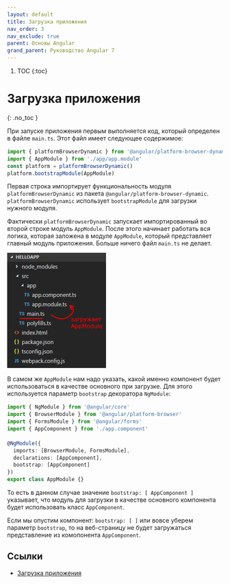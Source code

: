 ```yaml
---
layout: default
title: Загрузка приложения
nav_order: 3
nav_exclude: true
parent: Основы Angular
grand_parent: Руководство Angular 7
---
```


<!-- prettier-ignore-start -->
1. TOC
{:toc}

# Загрузка приложения
{: .no_toc }
<!-- prettier-ignore-end -->

При запуске приложения первым выполняется код, который определен в файле `main.ts`. Этот файл имеет следующее содержимое:

```typescript
import { platformBrowserDynamic } from '@angular/platform-browser-dynamic'
import { AppModule } from './app/app.module'
const platform = platformBrowserDynamic()
platform.bootstrapModule(AppModule)
```

Первая строка импортирует функциональность модуля `platformBrowserDynamic` из пакета `@angular/platform-browser-dynamic`. `platformBrowserDynamic` использует `bootstrapModule` для загрузки нужного модуля.

Фактически `platformBrowserDynamic` запускает импортированный во второй строке модуль `AppModule`. После этого начинает работать вся логика, которая заложена в модуле `AppModule`, который представляет главный модуль приложения. Больше ничего файл `main.ts` не делает.

![Загрузка приложения](load-app-1.png)

В самом же `AppModule` нам надо указать, какой именно компонент будет использоваться в качестве основного при загрузке. Для этого используется параметр `bootstrap` декоратора `NgModule`:

```typescript
import { NgModule } from '@angular/core'
import { BrowserModule } from '@angular/platform-browser'
import { FormsModule } from '@angular/forms'
import { AppComponent } from './app.component'

@NgModule({
  imports: [BrowserModule, FormsModule],
  declarations: [AppComponent],
  bootstrap: [AppComponent]
})
export class AppModule {}
```

То есть в данном случае значение `bootstrap: [ AppComponent ]` указывает, что модуль для загрузки в качестве основного компонента будет использовать класс `AppComponent`.

Если мы опустим компонент: `bootstrap: [ ]` или вовсе уберем параметр `bootstrap`, то на веб-страницу не будет загружаться представление из комопонента `AppComponent`.

## Ссылки

- [Загрузка приложения](https://metanit.com/web/angular2/2.3.php)
